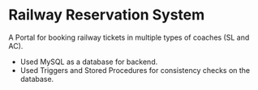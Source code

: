 # Railway Reservation System

A Portal for booking railway tickets in multiple types of coaches (SL and AC).

+ Used MySQL as a database for backend.
+ Used Triggers and Stored Procedures for consistency checks on the database.

